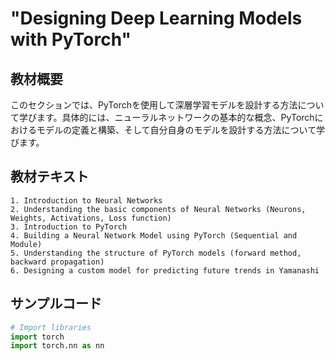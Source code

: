 # "Designing Deep Learning Models with PyTorch"

## 教材概要
このセクションでは、PyTorchを使用して深層学習モデルを設計する方法について学びます。具体的には、ニューラルネットワークの基本的な概念、PyTorchにおけるモデルの定義と構築、そして自分自身のモデルを設計する方法について学びます。

## 教材テキスト
```
1. Introduction to Neural Networks
2. Understanding the basic components of Neural Networks (Neurons, Weights, Activations, Loss function)
3. Introduction to PyTorch
4. Building a Neural Network Model using PyTorch (Sequential and Module)
5. Understanding the structure of PyTorch models (forward method, backward propagation)
6. Designing a custom model for predicting future trends in Yamanashi
```

## サンプルコード
```python
# Import libraries
import torch
import torch.nn as nn